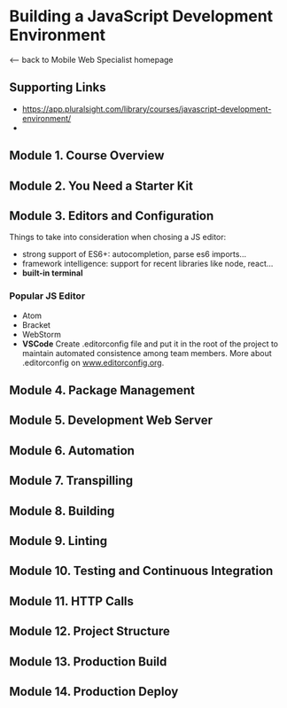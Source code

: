 # Building a JavaScript Development Environment

<-- back to Mobile Web Specialist homepage

## Supporting Links
* https://app.pluralsight.com/library/courses/javascript-development-environment/  
* 

## Module 1. Course Overview
## Module 2. You Need a Starter Kit
## Module 3. Editors and Configuration
Things to take into consideration when chosing a JS editor:
* strong support of ES6+: autocompletion, parse es6 imports...
* framework intelligence: support for recent libraries like node, react...
* **built-in terminal**
### Popular JS Editor
* Atom
* Bracket
* WebStorm
* **VSCode**
Create .editorconfig file and put it in the root of the project to maintain automated consistence among team members. More about .editorconfig on www.editorconfig.org.
## Module 4. Package Management
## Module 5. Development Web Server
## Module 6. Automation
## Module 7. Transpilling
## Module 8. Building
## Module 9. Linting
## Module 10. Testing and Continuous Integration
## Module 11. HTTP Calls
## Module 12. Project Structure
## Module 13. Production Build
## Module 14. Production Deploy 
